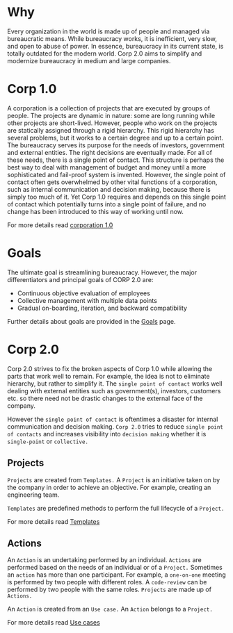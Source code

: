 # Why

 Every organization in the world is made up of people and managed via bureaucratic means. While bureaucracy works, it is inefficient, very slow, and open to abuse of power. In essence, bureaucracy in its current state, is totally outdated for the modern world. Corp 2.0 aims to simplify and modernize bureaucracy in medium and large companies.

# Corp 1.0

A corporation is a collection of projects that are executed by groups of people. The projects are dynamic in nature: some are long running while other projects are short-lived. However, people who work on the projects are statically assigned through a rigid hierarchy. This rigid hierarchy has several problems, but it works to a certain degree and up to a certain point. The bureaucracy serves its purpose for the needs of investors, government and external entities. The right decisions are eventually made. For all of these needs, there is a single point of contact. This structure is perhaps the best way to deal with management of budget and money until a more sophisticated and fail-proof system is invented. However, the single point of contact often gets overwhelmed by other vital functions of a corporation, such as internal communication and decision making, because there is simply too much of it. Yet Corp 1.0 requires and depends on this single point of contact which potentially turns into a single point of failure, and no change has been introduced to this way of working until now.

For more details read [corporation 1.0](CORP_1.0.md)


# Goals

The ultimate goal is streamlining bureaucracy. However, the major differentiators and principal goals of CORP 2.0 are:

* Continuous objective evaluation of employees
* Collective management with multiple data points
* Gradual on-boarding, iteration, and backward compatibility

Further details about goals are provided in the [Goals](GOALS.md) page.


# Corp 2.0

Corp 2.0 strives to fix the broken aspects of Corp 1.0 while allowing the parts that work well to remain. For example, the idea is not to eliminate hierarchy, but rather to simplify it. The `single point of contact` works well dealing with external entities such as government(s), investors, customers etc. so there need not be drastic changes to the external face of the company.

However the `single point of contact` is oftentimes a disaster for internal communication and decision making. `Corp 2.0` tries to reduce `single point of contacts` and increases visibility into `decision making` whether it is `single-point` or `collective.`  

## Projects

`Projects` are created from `Templates.` A `Project` is an initiative taken on by the company in order to achieve an objective.
For example, creating an engineering team.

`Templates` are predefined methods to perform the full lifecycle of a `Project.`

For more details read [Templates](TEMPLATES.md)

## Actions

An `Action` is an undertaking performed by an individual. `Actions` are performed based on the needs of an individual or of a `Project.` Sometimes an `action` has more than one participant. For example, a `one-on-one` meeting is performed by two people with different roles. A `code-review`  can be performed by two people with the same roles. `Projects` are made up of `Actions.`

An `Action` is created from an `Use case.` An `Action` belongs to a `Project.`

For more details read [Use cases](USE_CASES.md)
